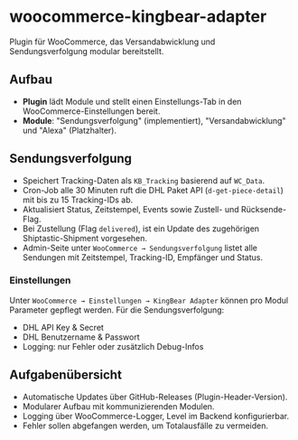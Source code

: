 # woocommerce-kingbear-adapter

Plugin für WooCommerce, das Versandabwicklung und Sendungsverfolgung modular bereitstellt.

## Aufbau
- **Plugin** lädt Module und stellt einen Einstellungs-Tab in den WooCommerce-Einstellungen bereit.
- **Module**: "Sendungsverfolgung" (implementiert), "Versandabwicklung" und "Alexa" (Platzhalter).

## Sendungsverfolgung
- Speichert Tracking-Daten als `KB_Tracking` basierend auf `WC_Data`.
- Cron-Job alle 30 Minuten ruft die DHL Paket API (`d-get-piece-detail`) mit bis zu 15 Tracking-IDs ab.
- Aktualisiert Status, Zeitstempel, Events sowie Zustell- und Rücksende-Flag.
- Bei Zustellung (Flag `delivered`), ist ein Update des zugehörigen Shiptastic-Shipment vorgesehen.
- Admin-Seite unter `WooCommerce → Sendungsverfolgung` listet alle Sendungen mit Zeitstempel, Tracking-ID, Empfänger und Status.

### Einstellungen
Unter `WooCommerce → Einstellungen → KingBear Adapter` können pro Modul Parameter gepflegt werden. Für die Sendungsverfolgung:
- DHL API Key & Secret
- DHL Benutzername & Passwort
- Logging: nur Fehler oder zusätzlich Debug-Infos

## Aufgabenübersicht
- Automatische Updates über GitHub-Releases (Plugin-Header-Version).
- Modularer Aufbau mit kommunizierenden Modulen.
- Logging über WooCommerce-Logger, Level im Backend konfigurierbar.
- Fehler sollen abgefangen werden, um Totalausfälle zu vermeiden.

